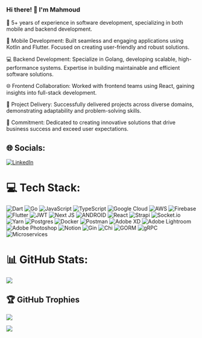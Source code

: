 ### Hi there! 👋 I'm Mahmoud

<!--
**Ghandiooo/Ghandiooo** is a ✨ _special_ ✨ repository because its `README.md` (this file) appears on your GitHub profile.

Here are some ideas to get you started:
-->
🔧 5+ years of experience in software development, specializing in both mobile and backend development.

📱 Mobile Development:
Built seamless and engaging applications using Kotlin and Flutter.
Focused on creating user-friendly and robust solutions.

💻 Backend Development:
Specialize in Golang, developing scalable, high-performance systems.
Expertise in building maintainable and efficient software solutions.

🌐 Frontend Collaboration:
Worked with frontend teams using React, gaining insights into full-stack development.

🚀 Project Delivery:
Successfully delivered projects across diverse domains, demonstrating adaptability and problem-solving skills.

🎯 Commitment:
Dedicated to creating innovative solutions that drive business success and exceed user expectations.


## 🌐 Socials:
[![LinkedIn](https://img.shields.io/badge/LinkedIn-%230077B5.svg?logo=linkedin&logoColor=white)](https://linkedin.com/in/ghandordev) 

# 💻 Tech Stack:
![Dart](https://img.shields.io/badge/dart-%230175C2.svg?style=flat&logo=dart&logoColor=white) 
![Go](https://img.shields.io/badge/go-%2300ADD8.svg?style=flat&logo=go&logoColor=white) 
![JavaScript](https://img.shields.io/badge/javascript-%23323330.svg?style=flat&logo=javascript&logoColor=%23F7DF1E) 
![TypeScript](https://img.shields.io/badge/typescript-%23007ACC.svg?style=flat&logo=typescript&logoColor=white) 
![Google Cloud](https://img.shields.io/badge/Google%20Cloud-%234285F4.svg?style=flat&logo=google-cloud&logoColor=white) 
![AWS](https://img.shields.io/badge/AWS-%23FF9900.svg?style=flat&logo=amazon-aws&logoColor=white) 
![Firebase](https://img.shields.io/badge/firebase-%23039BE5.svg?style=flat&logo=firebase) 
![Flutter](https://img.shields.io/badge/Flutter-%2302569B.svg?style=flat&logo=Flutter&logoColor=white) 
![JWT](https://img.shields.io/badge/JWT-black?style=flat&logo=JSON%20web%20tokens) 
![Next JS](https://img.shields.io/badge/Next-black?style=flat&logo=next.js&logoColor=white) 
![ANDROID](https://img.shields.io/badge/android-%2320232a.svg?style=flat&logo=android&logoColor=%a4c639) 
![React](https://img.shields.io/badge/react-%2320232a.svg?style=flat&logo=react&logoColor=%2361DAFB) 
![Strapi](https://img.shields.io/badge/strapi-%232E7EEA.svg?style=flat&logo=strapi&logoColor=white) 
![Socket.io](https://img.shields.io/badge/Socket.io-black?style=flat&logo=socket.io&badgeColor=010101) 
![Yarn](https://img.shields.io/badge/yarn-%232C8EBB.svg?style=flat&logo=yarn&logoColor=white) 
![Postgres](https://img.shields.io/badge/postgres-%23316192.svg?style=flat&logo=postgresql&logoColor=white) 
![Docker](https://img.shields.io/badge/docker-%230db7ed.svg?style=flat&logo=docker&logoColor=white) 
![Postman](https://img.shields.io/badge/Postman-FF6C37?style=flat&logo=postman&logoColor=white) 
![Adobe XD](https://img.shields.io/badge/Adobe%20XD-470137?style=flat&logo=Adobe%20XD&logoColor=#FF61F6) 
![Adobe Lightroom](https://img.shields.io/badge/Adobe%20Lightroom-31A8FF.svg?style=flat&logo=Adobe%20Lightroom&logoColor=white) 
![Adobe Photoshop](https://img.shields.io/badge/adobephotoshop-%2331A8FF.svg?style=flat&logo=adobephotoshop&logoColor=white) 
![Notion](https://img.shields.io/badge/Notion-%23000000.svg?style=flat&logo=notion&logoColor=white) 
![Gin](https://img.shields.io/badge/gin-%23323330.svg?style=flat&logo=go&logoColor=white) 
![Chi](https://img.shields.io/badge/chi-%2300ADD8.svg?style=flat&logo=go&logoColor=white) 
![GORM](https://img.shields.io/badge/GORM-%23316192.svg?style=flat&logo=postgresql&logoColor=white) 
![gRPC](https://img.shields.io/badge/gRPC-%2300ADD8.svg?style=flat&logo=go&logoColor=white) 
![Microservices](https://img.shields.io/badge/Microservices-%23FF9900.svg?style=flat&logo=amazon-aws&logoColor=white)

# 📊 GitHub Stats:
![](https://github-readme-streak-stats.herokuapp.com/?user=Ghandiooo&theme=blueberry&hide_border=true)<br/>


## 🏆 GitHub Trophies
![](https://github-profile-trophy.vercel.app/?username=Ghandiooo&theme=radical&no-frame=false&no-bg=true&margin-w=4)

[![](https://visitcount.itsvg.in/api?id=Ghandiooo&icon=0&color=0)](https://visitcount.itsvg.in)

<!-- Proudly created with GPRM ( https://gprm.itsvg.in ) -->
